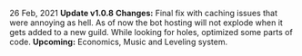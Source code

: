 26 Feb, 2021
**__Update v1.0.8__**
**Changes:** Final fix with caching issues that were annoying as hell. As of now the bot hosting will not explode when it gets added to a new guild. While looking for holes, optimized some parts of code.
**Upcoming:** Economics, Music and Leveling system.